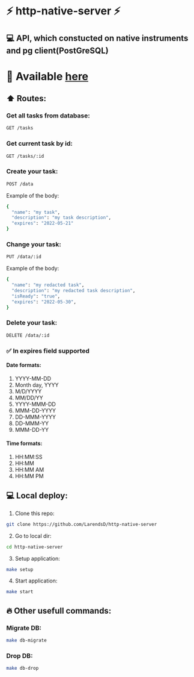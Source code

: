 # :zap: http-native-server :zap: 
## :computer: API, which constucted on native instruments and pg client(PostGreSQL)

# :mag_right: Available <a href="https://http-nativa-server.onrender.com/">here</a>

## :arrow_up: Routes:
### Get all tasks from database:
```bash
GET /tasks
```

### Get current task by id:
```bash
GET /tasks/:id
```

### Create your task:
```bash
POST /data
```
Example of the body:
```bash
{
  "name": "my task",
  "description": "my task description",
  "expires": "2022-05-21"
}
```

### Change your task:
```bash
PUT /data/:id
```
Example of the body:
```bash
{
  "name": "my redacted task",
  "description": "my redacted task description",
  "isReady": "true",
  "expires": "2022-05-30",
}
```

### Delete your task:
```bash
DELETE /data/:id
```

### :white_check_mark: In expires field supported
#### Date formats:
1. YYYY-MM-DD
2. Month day, YYYY
3. M/D/YYYY
4. MM/DD/YY
5. YYYY-MMM-DD
6. MMM-DD-YYYY
7. DD-MMM-YYYY
8. DD-MMM-YY
9. MMM-DD-YY

#### Time formats:
1. HH:MM:SS
2. HH:MM
3. HH:MM AM
4. HH:MM PM

## 💻 Local deploy:
1. Clone this repo:
```bash
git clone https://github.com/LarendsD/http-native-server
```
2. Go to local dir:
```bash
cd http-native-server
```
3. Setup application:
```bash
make setup
```
4. Start application:
```bash
make start
```

## :fire: Other usefull commands:
### Migrate DB:
```bash
make db-migrate
```

### Drop DB:
```bash
make db-drop
```
